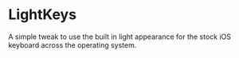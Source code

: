 # LightKeys
A simple tweak to use the built in light appearance for the stock iOS keyboard across the operating system.

